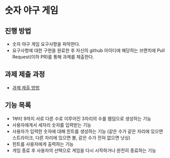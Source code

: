 # 숫자 야구 게임
## 진행 방법
* 숫자 야구 게임 요구사항을 파악한다.
* 요구사항에 대한 구현을 완료한 후 자신의 github 아이디에 해당하는 브랜치에 Pull Request(이하 PR)를 통해 과제를 제출한다.

## 과제 제출 과정
* [과제 제출 방법](https://github.com/next-step/nextstep-docs/tree/master/precourse)

## 기능 목록
* 1부터 9까지 서로 다른 수로 이루어진 3자리의 수를 램덤으로 생성하는 기능
* 사용자에게서 세자리 숫자를 입력받는 기능
* 사용자가 입력한 숫자에 대해 힌트를 생성하는 기능
(같은 수가 같은 자리에 있으면 스트라이크, 다른 자리에 있으면 볼, 같은 수가 전혀 없으면 낫싱)
* 힌트를 사용자에게 출력하는 기능
* 게임 종료 후 사용자의 선택으로 게임을 다시 시작하거나 완전히 종료하는 기능 